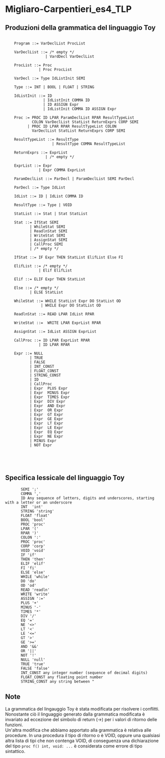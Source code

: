 # Migliaro-Carpentieri_es4_TLP

## Produzioni della grammatica del linguaggio Toy
``` 

    Program ::= VarDeclList ProcList

    VarDeclList ::= /* empty */ 
    	          | VardDecl VarDeclList
    	
    ProcList ::= Proc 
    	       | Proc ProcList
    			
    VarDecl ::= Type IdListInit SEMI
    
    Type ::= INT | BOOL | FLOAT | STRING
    
    IdListInit ::= ID 
    	         | IdListInit COMMA ID
               	 | ID ASSIGN Expr
    	         | IdListInit COMMA ID ASSIGN Expr
    		
    Proc := PROC ID LPAR ParamDeclList RPAR ResultTypeList
            COLON VarDeclList StatList ReturnExprs CORP SEMI
    	  | PROC ID LPAR RPAR ResultTypeList COLON 
    	    VarDeclList StatList ReturnExprs CORP SEMI
    		    
    ResultTypeList ::= ResultType
                     | ResultType COMMA ResultTypeList
    
    ReturnExprs ::= ExprList 
    	          | /* empty */ 
    
    ExprList ::= Expr	
    	       | Expr COMMA ExprList
    				
    ParamDeclList ::= ParDecl | ParamDeclList SEMI ParDecl
    
    ParDecl ::= Type IdList
    
    IdList ::= ID | IdList COMMA ID
    
    ResultType ::= Type | VOID 
    
    StatList ::= Stat | Stat StatList
    
    Stat ::= IfStat SEMI
    	   | WhileStat SEMI
    	   | ReadlnStat SEMI
           | WriteStat SEMI
    	   | AssignStat SEMI
    	   | CallProc SEMI
    	   | /* empty */
    	
    IfStat ::= IF Expr THEN StatList ElifList Else FI
    	
    ElifList ::= /* empty */ 
    	       | Elif ElifList		   
    	
    Elif ::= ELIF Expr THEN StatList
    
    Else ::= /* empty */ 
           | ELSE StatList
    	
    WhileStat ::= WHILE StatList Expr DO StatList OD
    	        | WHILE Expr DO StatList OD
    				
    ReadlnStat ::= READ LPAR IdList RPAR
    
    WriteStat ::=  WRITE LPAR ExprList RPAR
    
    AssignStat ::= IdList ASSIGN ExprList
    
    CallProc ::= ID LPAR ExprList RPAR   
    	       | ID LPAR RPAR   
    	
    Expr ::= NULL                          
    	   | TRUE                            
           | FALSE                           
           | INT_CONST                    
           | FLOAT_CONST
           | STRING_CONST
           | ID
           | CallProc
           | Expr  PLUS Expr
           | Expr  MINUS Expr
           | Expr  TIMES Expr
           | Expr  DIV Expr
           | Expr  AND Expr
           | Expr  OR Expr
           | Expr  GT Expr
           | Expr  GE Expr
           | Expr  LT Expr
           | Expr  LE Expr
           | Expr  EQ Expr
           | Expr  NE Expr
           | MINUS Expr
           | NOT Expr
        
    
    
    
```

 ## Specifica lessicale del linguaggio Toy
 ```   
    	SEMI ';'
    	COMMA ','
    	ID Any sequence of letters, digits and underscores, starting with a letter or an underscore
    	INT  'int'
    	STRING 'string'
    	FLOAT 'float'
    	BOOL 'bool'
    	PROC 'proc'
    	LPAR '('
    	RPAR ')'
    	COLON ':'
    	PROC 'proc'
    	CORP 'corp'
    	VOID 'void'
    	IF 'if'
    	THEN 'then'
    	ELIF 'elif'
    	FI 'fi'
    	ELSE 'else'
    	WHILE 'while'
    	DO 'do'
    	OD 'od'
    	READ 'readln'
    	WRITE 'write'
    	ASSIGN ':='
    	PLUS '+'
    	MINUS '-'
    	TIMES '*'
    	DIV '/'
    	EQ '=' 
    	NE '<>' 
    	LT '<' 
    	LE '<=' 
    	GT '>' 
    	GE '>='
    	AND '&&'
    	OR '||'
    	NOT '!'
    	NULL 'null'                          
        TRUE 'true'                          
        FALSE 'false'                           
        INT_CONST any integer number (sequence of decimal digits)                  
        FLOAT_CONST any floating point number
        STRING_CONST any string between "
  ```
## Note
La grammatica del lingauggio Toy è stata modificata per risolvere i conflitti. Nonostante ciò il linguaggio
generato dalla grammatica modificata è invariato ad eccezione del simbolo di return (->) per i valori di 
ritorno delle funzioni.  
Un'altra modifica che abbiamo apportato alla grammatica è
relativa alle procedure. In una procedura il tipo di ritorno o è VOID, oppure una qualsiasi altra lista di tipi che non contenga VOID, di conseguenza
una dichiarazione del tipo `proc f() int, void: ...` è considerata come errore di tipo sintattico.